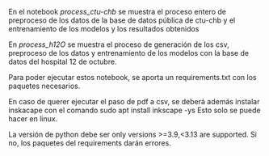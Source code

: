 En el notebook *process_ctu-chb* se muestra el proceso entero de preproceso de los datos de la base de datos pública de ctu-chb y el entrenamiento de los modelos y los resultados obtenidos

En *process_h12O* se muestra el proceso de generación de los csv, preproceso de los datos y entrenamiento de los modelos con la base de datos del hospital 12 de octubre.

Para poder ejecutar estos notebook, se aporta un requirements.txt con los paquetes necesarios.

En caso de querer ejecutar el paso de pdf a csv, se deberá además instalar inskacape con el comando
sudo apt install inkscape -ys
Esto solo se puede hacer en linux.

La versión de python debe ser only versions >=3.9,<3.13 are supported. Si no, los paquetes del requirements darán errores.



